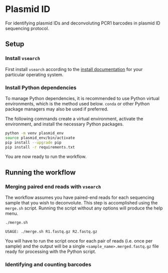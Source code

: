 # Plasmid ID

For identifying plasmid IDs and deconvoluting PCR1 barcodes in plasmid ID sequencing protocol.

## Setup

### Install `vsearch`

First install `vsearch` according to the [install documentation](https://github.com/torognes/vsearch#download-and-install) for your particular operating system.

### Install Python dependencies

To manage Python dependencies, it is recommended to use Python virtual environments, which is the method used below. `conda` or other Python package managers may also be used if preferred.

The following commands create a virtual environment, activate the environment, and install the necessary Python packages.

```bash
python -m venv plasmid_env
source plasmid_env/bin/activate
pip install --upgrade pip
pip install -r requirements.txt
```

You are now ready to run the workflow.

## Running the workflow

### Merging paired end reads with `vsearch`

The workflow assumes you have paired-end reads for each sequencing sample that you wish to deconvolute. This step is accomplished using the `merge.sh` script. Running the script without any options will produce the help menu.

```bash
./merge.sh
```

```
USAGE: ./merge.sh R1.fastq.gz R2.fastq.gz
```

You will have to run the script once for each pair of reads (i.e. once per sample) and the output will be a single `<sample_name>.merged.fastq.gz` file ready for processing with the Python script.

### Identifying and counting barcodes








